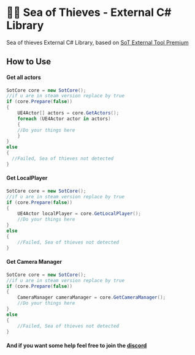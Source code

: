 
# 🏴‍☠️ Sea of Thieves - External C# Library
Sea of thieves External C# Library, based on [
SoT External Tool Premium](https://github.com/xTeJk/SoT_External_Tool_Premium)

## How to Use

#### Get all actors

```C#
SotCore core = new SotCore();
//if u are in steam version replace by true
if (core.Prepare(false))
{
    UE4Actor[] actors = core.GetActors();
    foreach (UE4Actor actor in actors)
    {
	//Do your things here
    }
}
else
{
  //Failed, Sea of thieves not detected
}
```
#### Get LocalPlayer

```C#
SotCore core = new SotCore();
//if u are in steam version replace by true
if (core.Prepare(false))
{
    UE4Actor localPlayer = core.GetLocalPlayer();
    //Do your things here
}
else
{
    //Failed, Sea of thieves not detected
}
```

#### Get Camera Manager

```C#
SotCore core = new SotCore();
//if u are in steam version replace by true
if (core.Prepare(false))
{
    CameraManager cameraManager = core.GetCameraManager();
    //Do your things here
}
else
{
    //Failed, Sea of thieves not detected
}
```

#### And if you want some help feel free to join the [discord](https://discord.gg/KkBVKCFdzz)
